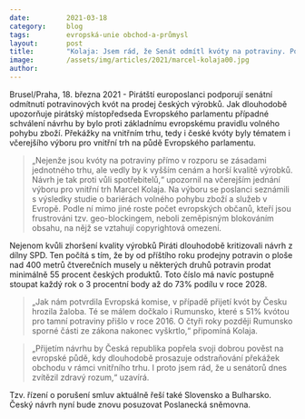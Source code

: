 ```yaml
---
date:         2021-03-18
category:     blog
tags:         evropská-unie obchod-a-průmysl
layout:       post
title:        "Kolaja: Jsem rád, že Senát odmítl kvóty na potraviny. Poškodily by totiž českou pověst i spotřebitele"
image:        /assets/img/articles/2021/marcel-kolaja00.jpg
author:       
---
```




Brusel/Praha, 18. března 2021 - Pirátští europoslanci podporují senátní odmítnutí potravinových kvót na prodej českých výrobků. Jak dlouhodobě upozorňuje pirátský místopředseda Evropského parlamentu případné schválení návrhu by bylo proti základnímu evropskému pravidlu volného pohybu zboží. Překážky na vnitřním trhu, tedy i české kvóty byly tématem i včerejšího výboru pro vnitřní trh na půdě Evropského parlamentu.

> „Nejenže jsou kvóty na potraviny přímo v rozporu se zásadami jednotného trhu, ale vedly by k vyšším cenám a horší kvalitě výrobků. Návrh je tak proti vůli spotřebitelů,“ upozornil na včerejším jednání výboru pro vnitřní trh Marcel Kolaja. Na výboru se poslanci seznámili s výsledky studie o bariérách volného pohybu zboží a služeb v Evropě. Podle ní mimo jiné roste počet evropských občanů, kteří jsou frustrováni tzv. geo-blockingem, neboli zeměpisným blokováním obsahu, na nějž se vztahují copyrightová omezení.

Nejenom kvůli zhoršení kvality výrobků Piráti dlouhodobě kritizovali návrh z dílny SPD. Ten počítá s tím, že by od příštího roku prodejny potravin o ploše nad 400 metrů čtverečních musely u některých druhů potravin prodat minimálně 55 procent českých produktů. Toto číslo má navíc postupně stoupat každý rok o 3 procentní body až do 73% podílu v roce 2028. 

> „Jak nám potvrdila Evropská komise, v případě přijetí kvót by Česku hrozila žaloba. Té se málem dočkalo i Rumunsko, které s 51% kvótou pro tamní potraviny přišlo v roce 2016. O čtyři roky později Rumunsko sporné části ze zákona nakonec vyškrtlo,“ připomíná Kolaja.

> „Přijetím návrhu by Česká republika popřela svoji dobrou pověst na evropské půdě, kdy dlouhodobě prosazuje odstraňování překážek obchodu v rámci vnitřního trhu. I proto jsem rád, že u senátorů dnes zvítězil zdravý rozum,“ uzavírá.

Tzv. řízení o porušení smluv aktuálně řeší také Slovensko a Bulharsko. Český návrh nyní bude znovu posuzovat Poslanecká sněmovna.
